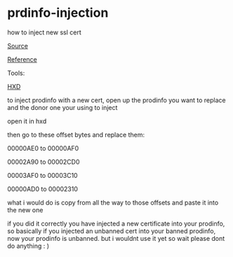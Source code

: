 # prdinfo-injection
how to inject new ssl cert


[Source](https://switchbrew.org/wiki/Calibration)

[Reference](https://github.com/eXhumer/eXCertXtract/blob/main/exnut/_cal0.py)

Tools:

[HXD](https://mh-nexus.de/en/hxd/)


to inject prodinfo with a new cert, open up the prodinfo you want to replace and the donor one your using to inject

open it in hxd

then go to these offset bytes and replace them:


00000AE0 to 00000AF0

00002A90 to 00002CD0

00003AF0 to 00003C10

00000AD0 to 00002310

what i would do is copy from all the way to those offsets and paste it into the new one

if you did it correctly you have injected a new certificate into your prodinfo, so basically if you injected an unbanned cert into your banned prodinfo, now your prodinfo is unbanned. but i wouldnt use it yet so wait please dont do anything : )
